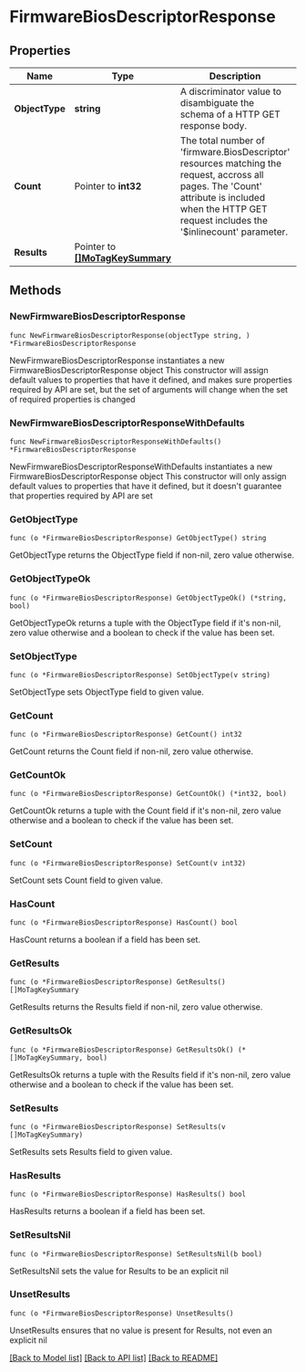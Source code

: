 # FirmwareBiosDescriptorResponse

## Properties

Name | Type | Description | Notes
------------ | ------------- | ------------- | -------------
**ObjectType** | **string** | A discriminator value to disambiguate the schema of a HTTP GET response body. | 
**Count** | Pointer to **int32** | The total number of &#39;firmware.BiosDescriptor&#39; resources matching the request, accross all pages. The &#39;Count&#39; attribute is included when the HTTP GET request includes the &#39;$inlinecount&#39; parameter. | [optional] 
**Results** | Pointer to [**[]MoTagKeySummary**](mo.TagKeySummary.md) |  | [optional] 

## Methods

### NewFirmwareBiosDescriptorResponse

`func NewFirmwareBiosDescriptorResponse(objectType string, ) *FirmwareBiosDescriptorResponse`

NewFirmwareBiosDescriptorResponse instantiates a new FirmwareBiosDescriptorResponse object
This constructor will assign default values to properties that have it defined,
and makes sure properties required by API are set, but the set of arguments
will change when the set of required properties is changed

### NewFirmwareBiosDescriptorResponseWithDefaults

`func NewFirmwareBiosDescriptorResponseWithDefaults() *FirmwareBiosDescriptorResponse`

NewFirmwareBiosDescriptorResponseWithDefaults instantiates a new FirmwareBiosDescriptorResponse object
This constructor will only assign default values to properties that have it defined,
but it doesn't guarantee that properties required by API are set

### GetObjectType

`func (o *FirmwareBiosDescriptorResponse) GetObjectType() string`

GetObjectType returns the ObjectType field if non-nil, zero value otherwise.

### GetObjectTypeOk

`func (o *FirmwareBiosDescriptorResponse) GetObjectTypeOk() (*string, bool)`

GetObjectTypeOk returns a tuple with the ObjectType field if it's non-nil, zero value otherwise
and a boolean to check if the value has been set.

### SetObjectType

`func (o *FirmwareBiosDescriptorResponse) SetObjectType(v string)`

SetObjectType sets ObjectType field to given value.


### GetCount

`func (o *FirmwareBiosDescriptorResponse) GetCount() int32`

GetCount returns the Count field if non-nil, zero value otherwise.

### GetCountOk

`func (o *FirmwareBiosDescriptorResponse) GetCountOk() (*int32, bool)`

GetCountOk returns a tuple with the Count field if it's non-nil, zero value otherwise
and a boolean to check if the value has been set.

### SetCount

`func (o *FirmwareBiosDescriptorResponse) SetCount(v int32)`

SetCount sets Count field to given value.

### HasCount

`func (o *FirmwareBiosDescriptorResponse) HasCount() bool`

HasCount returns a boolean if a field has been set.

### GetResults

`func (o *FirmwareBiosDescriptorResponse) GetResults() []MoTagKeySummary`

GetResults returns the Results field if non-nil, zero value otherwise.

### GetResultsOk

`func (o *FirmwareBiosDescriptorResponse) GetResultsOk() (*[]MoTagKeySummary, bool)`

GetResultsOk returns a tuple with the Results field if it's non-nil, zero value otherwise
and a boolean to check if the value has been set.

### SetResults

`func (o *FirmwareBiosDescriptorResponse) SetResults(v []MoTagKeySummary)`

SetResults sets Results field to given value.

### HasResults

`func (o *FirmwareBiosDescriptorResponse) HasResults() bool`

HasResults returns a boolean if a field has been set.

### SetResultsNil

`func (o *FirmwareBiosDescriptorResponse) SetResultsNil(b bool)`

 SetResultsNil sets the value for Results to be an explicit nil

### UnsetResults
`func (o *FirmwareBiosDescriptorResponse) UnsetResults()`

UnsetResults ensures that no value is present for Results, not even an explicit nil

[[Back to Model list]](../README.md#documentation-for-models) [[Back to API list]](../README.md#documentation-for-api-endpoints) [[Back to README]](../README.md)


